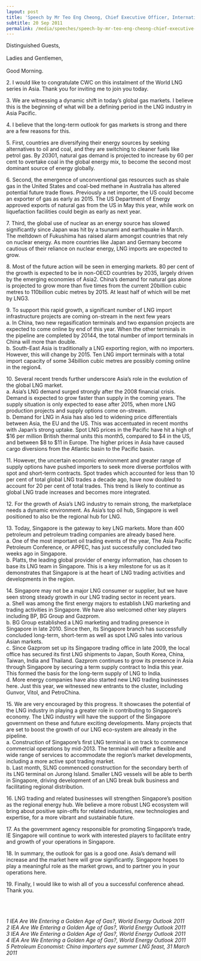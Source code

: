 ```yaml
---
layout: post
title: 'Speech by Mr Teo Eng Cheong, Chief Executive Officer, International Enterprise (IE) Singapore, World LNG Series: Asia Pacific Summit'
subtitle: 20 Sep 2011
permalink: /media/speeches/speech-by-mr-teo-eng-cheong-chief-executive-officer-international-enterprise-(ie)-singapore-world-lng-series-asia-pacific-summit-20-september-2011/
---
```


Distinguished Guests, 
<br><br>Ladies and Gentlemen, 
<br><br>Good Morning.

2.&nbsp;I would like to congratulate CWC on this instalment of the World LNG series in Asia. Thank you for inviting me to join you today.

3.&nbsp;We are witnessing a dynamic shift in today’s global gas markets. I believe this is the beginning of what will be a defining period in the LNG industry in Asia Pacific.

4.&nbsp;I believe that the long-term outlook for gas markets is strong and there are a few reasons for this.

5.&nbsp;First, countries are diversifying their energy sources by seeking alternatives to oil and coal, and they are switching to cleaner fuels like petrol gas. By 20301, natural gas demand is projected to increase by 60 per cent to overtake coal in the global energy mix, to become the second most dominant source of energy globally.

6.&nbsp;Second, the emergence of unconventional gas resources such as shale gas in the United States and coal-bed methane in Australia has altered potential future trade flows. Previously a net importer, the US could become an exporter of gas as early as 2015. The US Department of Energy approved exports of natural gas from the US in May this year, while work on liquefaction facilities could begin as early as next year.

7.&nbsp;Third, the global use of nuclear as an energy source has slowed significantly since Japan was hit by a tsunami and earthquake in March. The meltdown of Fukushima has raised alarm amongst countries that rely on nuclear energy. As more countries like Japan and Germany become cautious of their reliance on nuclear energy, LNG imports are expected to grow.

8.&nbsp;Most of the future action will be seen in emerging markets. 80 per cent of the growth is expected to be in non-OECD countries by 2035, largely driven by the emerging economies of Asia2. China’s demand for natural gas alone is projected to grow more than five times from the current 20billion cubic metres to 110billion cubic metres by 2015. At least half of which will be met by LNG3.

9.&nbsp;To support this rapid growth, a significant number of LNG import infrastructure projects are coming on-stream in the next few years  
a.&nbsp;In China, two new regasification terminals and two expansion projects are expected to come online by end of this year. When the other terminals in the pipeline are completed by 20144, the total number of import terminals in China will more than double.  
b.&nbsp;South-East Asia is traditionally a LNG exporting region, with no importers. However, this will change by 2015. Ten LNG import terminals with a total import capacity of some 34billion cubic metres are possibly coming online in the region4.

10.&nbsp;Several recent trends further underscore Asia’s role in the evolution of the global LNG market.  
a.&nbsp;Asia’s LNG demand surged strongly after the 2008 financial crisis. Demand is expected to grow faster than supply in the coming years. The supply situation is only expected to ease after 2015, when more LNG production projects and supply options come on-stream.  
b.&nbsp;Demand for LNG in Asia has also led to widening price differentials between Asia, the EU and the US. This was accentuated in recent months with Japan’s strong uptake. Spot LNG prices in the Pacific have hit a high of $16 per million British thermal units this month5, compared to $4 in the US, and between $8 to $11 in Europe. The higher prices in Asia have caused cargo diversions from the Atlantic basin to the Pacific basin.

11.&nbsp;However, the uncertain economic environment and greater range of supply options have pushed importers to seek more diverse portfolios with spot and short-term contracts. Spot trades which accounted for less than 10 per cent of total global LNG trades a decade ago, have now doubled to account for 20 per cent of total trades. This trend is likely to continue as global LNG trade increases and becomes more integrated.

12.&nbsp;For the growth of Asia’s LNG industry to remain strong, the marketplace needs a dynamic environment. As Asia’s top oil hub, Singapore is well positioned to also be the regional hub for LNG.

13.&nbsp;Today, Singapore is the gateway to key LNG markets. More than 400 petroleum and petroleum trading companies are already based here.  
a.&nbsp;One of the most important oil trading events of the year, The Asia Pacific Petroleum Conference, or APPEC, has just successfully concluded two weeks ago in Singapore.  
b.&nbsp;Platts, the leading global provider of energy information, has chosen to base its LNG team in Singapore. This is a key milestone for us as it demonstrates that Singapore is at the heart of LNG trading activities and developments in the region.

14.&nbsp;Singapore may not be a major LNG consumer or supplier, but we have seen strong steady growth in our LNG trading sector in recent years.  
a.&nbsp;Shell was among the first energy majors to establish LNG marketing and trading activities in Singapore. We have also welcomed other key players including BP, BG Group and Gazprom.  
b.&nbsp;BG Group established a LNG marketing and trading presence in Singapore in late 2010. Since then, its Singapore branch has successfully concluded long-term, short-term as well as spot LNG sales into various Asian markets.   
c.&nbsp;Since Gazprom set up its Singapore trading office in late 2009, the local office has secured its first LNG shipments to Japan, South Korea, China, Taiwan, India and Thailand. Gazprom continues to grow its presence in Asia through Singapore by securing a term supply contract to India this year. This formed the basis for the long-term supply of LNG to India.  
d.&nbsp;More energy companies have also started new LNG trading businesses here. Just this year, we witnessed new entrants to the cluster, including Gunvor, Vitol, and PetroChina.

15.&nbsp;We are very encouraged by this progress. It showcases the potential of the LNG industry in playing a greater role in contributing to Singapore’s economy. The LNG industry will have the support of the Singapore government on these and future exciting developments. Many projects that are set to boost the growth of our LNG eco-system are already in the pipeline.  
a.&nbsp;Construction of Singapore’s first LNG terminal is on track to commence commercial operations by mid-2013. The terminal will offer a flexible and wide range of services to accommodate the region’s market developments, including a more active spot trading market.  
b.&nbsp;Last month, SLNG commenced construction for the secondary berth of its LNG terminal on Jurong Island. Smaller LNG vessels will be able to berth in Singapore, driving development of an LNG break bulk business and facilitating regional distribution.

16.&nbsp;LNG trading and related businesses will strengthen Singapore’s position as the regional energy hub. We believe a more robust LNG ecosystem will bring about positive spin-offs for related industries, new technologies and expertise, for a more vibrant and sustainable future.

17.&nbsp;As the government agency responsible for promoting Singapore’s trade, IE Singapore will continue to work with interested players to facilitate entry and growth of your operations in Singapore.

18.&nbsp;In summary, the outlook for gas is a good one. Asia’s demand will increase and the market here will grow significantly. Singapore hopes to play a meaningful role as the market grows, and to partner you in your operations here.

19.&nbsp;Finally, I would like to wish all of you a successful conference ahead. Thank you.  
<br><br><br>




*1 IEA Are We Entering a Golden Age of Gas?, World Energy Outlook 2011*  
*2 IEA Are We Entering a Golden Age of Gas?, World Energy Outlook 2011*  
*3 IEA Are We Entering a Golden Age of Gas?, World Energy Outlook 2011*  
*4 IEA Are We Entering a Golden Age of Gas?, World Energy Outlook 2011*  
*5 Petroleum Economist: China importers eye summer LNG feast, 31 March 2011*  
<br><br><br>


